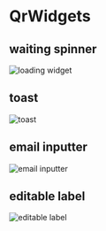# QrWidgets

## waiting spinner
![loading widget](https://s4.postimg.io/ytjcifkbh/waittingspinner.gif)

## toast
![toast](https://i.imgsafe.org/323f2d1a5b.png)

## email inputter
![email inputter](https://s3.postimg.io/6viwxfw03/emailinputter.gif)

## editable label
![editable label](https://s3.postimg.io/iyo8l072b/editabletext.gif)
